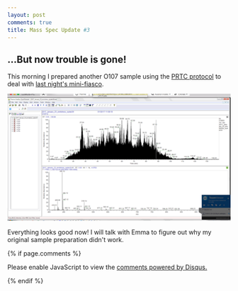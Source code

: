 ```yaml
---
layout: post
comments: true
title: Mass Spec Update #3
---
```


## ...But now trouble is gone!

This morning I prepared another O107 sample using the [PRTC protocol](https://yaaminiv.github.io/PRTC-preparation/) to deal with [last night's mini-fiasco](https://yaaminiv.github.io/Mass-Spec-Update-2/). 

![sample107-2run1](https://raw.githubusercontent.com/RobertsLab/project-oyster-oa/master/images/DNR/Lab-Notebook/massspecupdatejan28/sample107-2run1.png)

Everything looks good now! I will talk with Emma to figure out why my original sample preparation didn't work. 

{% if page.comments %}

<div id="disqus_thread"></div>
<script>

/**
*  RECOMMENDED CONFIGURATION VARIABLES: EDIT AND UNCOMMENT THE SECTION BELOW TO INSERT DYNAMIC VALUES FROM YOUR PLATFORM OR CMS.
*  LEARN WHY DEFINING THESE VARIABLES IS IMPORTANT: https://disqus.com/admin/universalcode/#configuration-variables*/
/*
var disqus_config = function () {
this.page.url = PAGE_URL;  // Replace PAGE_URL with your page's canonical URL variable
this.page.identifier = PAGE_IDENTIFIER; // Replace PAGE_IDENTIFIER with your page's unique identifier variable
};
*/
(function() { // DON'T EDIT BELOW THIS LINE
var d = document, s = d.createElement('script');
s.src = 'https://the-responsible-grad-student.disqus.com/embed.js';
s.setAttribute('data-timestamp', +new Date());
(d.head || d.body).appendChild(s);
})();
</script>
<noscript>Please enable JavaScript to view the <a href="https://disqus.com/?ref_noscript">comments powered by Disqus.</a></noscript>

{% endif %}

<script id="dsq-count-scr" src="//the-responsible-grad-student.disqus.com/count.js" async></script>
